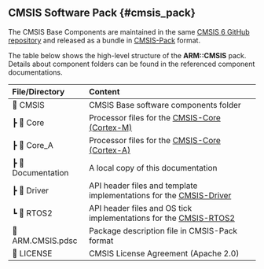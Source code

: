 ## CMSIS Software Pack {#cmsis_pack}

The CMSIS Base Components are maintained in the same [CMSIS 6 GitHub repository](https://github.com/ARM-software/CMSIS_6) and released as a bundle in [CMSIS-Pack](https://open-cmsis-pack.github.io/Open-CMSIS-Pack-Spec/main/html/index.html) format.

The table below shows the high-level structure of the **ARM::CMSIS** pack. Details about component folders can be found in the referenced component documentations.

File/Directory        | Content
:---------------------|:-------------------
📂 CMSIS               | CMSIS Base software components folder
   ┣ 📂 Core           | Processor files for the [CMSIS-Core (Cortex-M)](../Core/index.html)
   ┣ 📂 Core_A         | Processor files for the [CMSIS-Core (Cortex-A)](../Core_A/index.html)
   ┣ 📂 Documentation  | A local copy of this documentation
   ┣ 📂 Driver         | API header files and template implementations for the [CMSIS-Driver](../Driver/index.html)
   ┗ 📂 RTOS2          | API header files and OS tick implementations for the [CMSIS-RTOS2](../RTOS2/index.html)
📄 ARM.CMSIS.pdsc      | Package description file in CMSIS-Pack format
📄 LICENSE             | CMSIS License Agreement (Apache 2.0)
